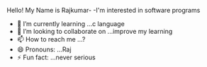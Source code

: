 Hello! My Name is Rajkumar-
-I'm interested in software programs 
- 🌱 I’m currently learning ...c language
- 💞️ I’m looking to collaborate on ...improve my learning
- 📫 How to reach me ...?
- 😄 Pronouns: ...Raj
- ⚡ Fun fact: ...never serious

<!---
rajaraj-01 is a ✨ special ✨ repository because its `README.md` (this file) appears on your GitHub profile.
You can click the Preview link to take a look at your changes.
--->
